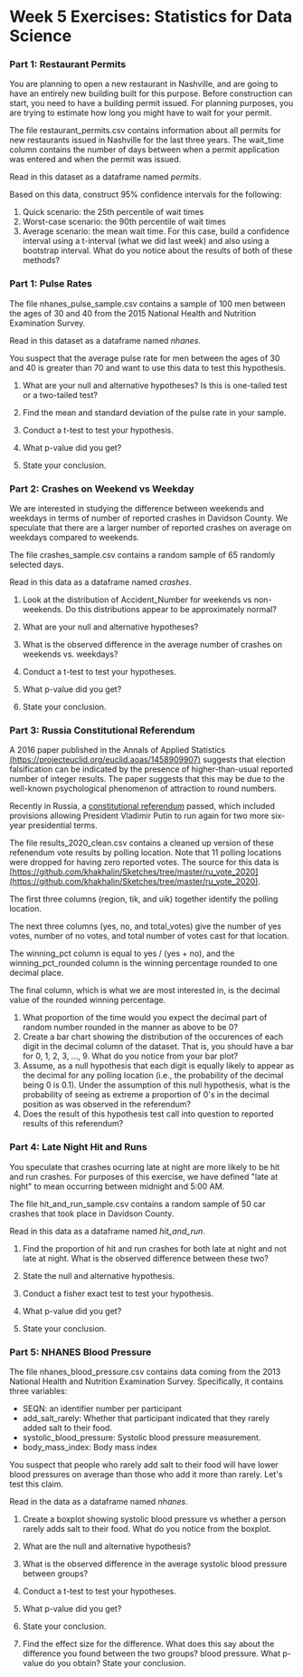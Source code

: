 # Week 5 Exercises: Statistics for Data Science

### Part 1: Restaurant Permits

You are planning to open a new restaurant in Nashville, and are going to have an entirely new building built for this purpose. Before construction can start, you need to have a building permit issued. For planning purposes, you are trying to estimate how long you might have to wait for your permit.

The file restaurant_permits.csv contains information about all permits for new restaurants issued in Nashville for the last three years. The wait_time column contains the number of days between when a permit application was entered and when the permit was issued.

Read in this dataset as a dataframe named *permits*.

Based on this data, construct 95% confidence intervals for the following:

1. Quick scenario: the 25th percentile of wait times
2. Worst-case scenario: the 90th percentile of wait times
3. Average scenario: the mean wait time. For this case, build a confidence interval using a t-interval (what we did last week) and also using a bootstrap interval. What do you notice about the results of both of these methods?

### Part 1: Pulse Rates
The file nhanes_pulse_sample.csv contains a sample of 100 men between the ages of 30 and 40 from the 2015 National Health and Nutrition Examination Survey.

Read in this dataset as a dataframe named *nhanes*.

You suspect that the average pulse rate for men between the ages of 30 and 40 is greater than 70 and want to use this data to test this hypothesis.

1. What are your null and alternative hypotheses? Is this is one-tailed test or a two-tailed test?

2. Find the mean and standard deviation of the pulse rate in your sample.

3. Conduct a t-test to test your hypothesis.

4. What p-value did you get?

5. State your conclusion.

### Part 2: Crashes on Weekend vs Weekday 
We are interested in studying the difference between weekends and weekdays in terms of number of reported crashes in Davidson County. We speculate that there are a larger number of reported crashes on average on weekdays compared to weekends.

The file crashes_sample.csv contains a random sample of 65 randomly selected days.

Read in this data as a dataframe named *crashes*.

1. Look at the distribution of Accident_Number for weekends vs non-weekends. Do this distributions appear to be approximately normal?

2. What are your null and alternative hypotheses?

3. What is the observed difference in the average number of crashes on weekends vs. weekdays?

4. Conduct a t-test to test your hypotheses.

5. What p-value did you get?

6. State your conclusion.

### Part 3: Russia Constitutional Referendum

A 2016 paper published in the Annals of Applied Statistics [(https://projecteuclid.org/euclid.aoas/1458909907)](https://projecteuclid.org/euclid.aoas/1458909907)  suggests that election falsification can be indicated by the presence of higher-than-usual reported number of integer results. The paper suggests that this may be due to the well-known psychological phenomenon of attraction to round numbers.

Recently in Russia, a [constitutional referendum](https://en.wikipedia.org/wiki/2020_Russian_constitutional_referendum) passed, which included provisions allowing President Vladimir Putin to run again for two more six-year presidential terms.

The file results_2020_clean.csv contains a cleaned up version of these refenendum vote results by polling location. Note that 11 polling locations were dropped for having zero reported votes. The source for this data is [https://github.com/khakhalin/Sketches/tree/master/ru_vote_2020](https://github.com/khakhalin/Sketches/tree/master/ru_vote_2020).

The first three columns (region, tik, and uik) together identify the polling location.

The next three columns (yes, no, and total_votes) give the number of yes votes, number of no votes, and total number of votes cast for that location.

The winning_pct column is equal to yes / (yes + no), and the winning_pct_rounded column is the winning percentage rounded to one decimal place.

The final column, which is what we are most interested in, is the decimal value of the rounded winning percentage.

1. What proportion of the time would you expect the decimal part of random number rounded in the manner as above to be 0?
2. Create a bar chart showing the distribution of the occurences of each digit in the decimal column of the dataset. That is, you should have a bar for 0, 1, 2, 3, ..., 9. What do you notice from your bar plot?
3. Assume, as a null hypothesis that each digit is equally likely to appear as the decimal for any polling location (i.e., the probability of the decimal being 0 is 0.1). Under the assumption of this null hypothesis, what is the probability of seeing as extreme a proportion of 0's in the decimal position as was observed in the referendum?
4. Does the result of this hypothesis test call into question to reported results of this referendum?

### Part 4: Late Night Hit and Runs
You speculate that crashes ocurring late at night are more likely to be hit and run crashes. For purposes of this exercise, we have defined "late at night" to mean occurring between midnight and 5:00 AM.

The file hit_and_run_sample.csv contains a random sample of 50 car crashes that took place in Davidson County.

Read in this data as a dataframe named *hit_and_run*.

1. Find the proportion of hit and run crashes for both late at night and not late at night. What is the observed difference between these two?

2. State the null and alternative hypothesis.

3. Conduct a fisher exact test to test your hypothesis.

4. What p-value did you get?

5. State your conclusion.

### Part 5: NHANES Blood Pressure 
The file nhanes_blood_pressure.csv contains data coming from the 2013 National Health and Nutrition Examination Survey. Specifically, it contains three variables:

* SEQN: an identifier number per participant
* add_salt_rarely: Whether that participant indicated that they rarely added salt to their food.
* systolic_blood_pressure: Systolic blood pressure measurement.
* body_mass_index: Body mass index

You suspect that people who rarely add salt to their food will have lower blood pressures on average than those who add it more than rarely. Let's test this claim.

Read in the data as a dataframe named *nhanes*.

1. Create a boxplot showing systolic blood pressure vs whether a person rarely adds salt to their food. What do you notice from the boxplot. 

2. What are the null and alternative hypothesis?

3. What is the observed difference in the average systolic blood pressure between groups?

4. Conduct a t-test to test your hypotheses.

5. What p-value did you get?

6. State your conclusion.

7. Find the effect size for the difference. What does this say about the difference you found between the two groups?
 blood pressure. What p-value do you obtain? State your conclusion.
